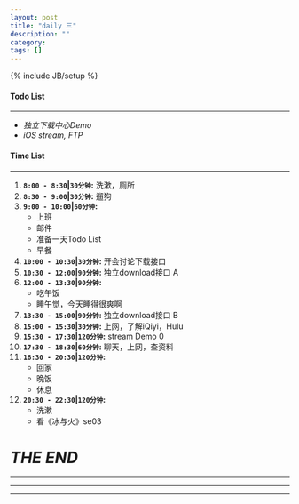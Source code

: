 ```yaml
---
layout: post
title: "daily 三"
description: ""
category: 
tags: []
---
```

{% include JB/setup %}
#### Todo List
***
* *独立下载中心Demo*
* *iOS stream, FTP*

#### Time List
***
1. **`8:00 - 8:30`|`30分钟`:** 洗漱，厕所
2. **`8:30 - 9:00`|`30分钟`:** 遛狗
3. **`9:00 - 10:00`|`60分钟`:**
	* 上班
	* 邮件
	* 准备一天Todo List
	* 早餐
5. **`10:00 - 10:30`|`30分钟`:** 开会讨论下载接口
6. **`10:30 - 12:00`|`90分钟`:** 独立download接口 A
7. **`12:00 - 13:30`|`90分钟`:** 
	* 吃午饭
	* 睡午觉，今天睡得很爽啊
8. **`13:30 - 15:00`|`90分钟`:** 独立download接口 B
9. **`15:00 - 15:30`|`30分钟`:** 上网，了解iQiyi，Hulu
10. **`15:30 - 17:30`|`120分钟`:** stream Demo 0
11. **`17:30 - 18:30`|`60分钟`:** 聊天，上网，查资料
12. **`18:30 - 20:30`|`120分钟`:**
	* 回家
	* 晚饭
	* 休息
13. **`20:30 - 22:30`|`120分钟`:**
	* 洗漱
	* 看《冰与火》se03

# *THE END*
***
***
***